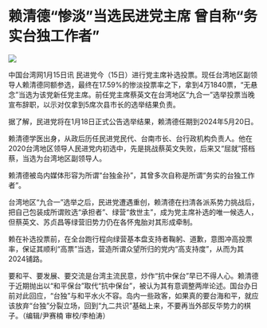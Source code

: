 # 赖清德“惨淡”当选民进党主席 曾自称“务实台独工作者”

![](https://inews.gtimg.com/news_bt/OSjTXo7-tTatBiVrlMamGY_BUHmB4rJuiWbMynR8IFTD4AA/1000)

中国台湾网1月15日讯
民进党今（15日）进行党主席补选投票。现任台湾地区副领导人赖清德同额参选，最终在17.59%的惨淡投票率之下，拿到4万1840票，“无悬念”当选为该党新任党主席。前任党主席蔡英文在台湾地区“九合一”选举投票当晚宣布辞职，以示对仅拿到5席次县市长的选举结果负责。

据了解，民进党将在1月18日正式公告选举结果，赖清德任期到2024年5月20日。

赖清德学医出身，从政后历任民进党民代、台南市长、台行政机构负责人。他在2020台湾地区领导人民进党内初选中，先是挑战蔡英文失败，后来又“屈就”搭档蔡，当选为台湾地区副领导人。

赖清德被岛内媒体形容为所谓“台独金孙”，其曾多次自称是所谓“务实的台独工作者”。

台湾地区“九合一”选举之后，民进党遭遇重创，赖清德在扫清各派系势力挑战后，把自己包装成所谓败选“承担者”、绿营“救世主”，成为党主席补选的唯一候选人，但蔡英文、苏贞昌等绿营旧势力仍在各怀鬼胎对其形成牵制。

赖在补选投票前，在全台跑行程向绿营基本盘支持者鞠躬、道歉，意图冲高投票率，保证其顺利“高票”当选，营造所谓众望所归的党内“高支持度”，从而为其2024铺路。

要和平、要发展、要交流是台湾主流民意，炒作“抗中保台”早已不得人心。赖清德于近期抛出以“和平保台”取代“抗中保台”，被认为其有意调整两岸论述。国台办日前对此回应，“台独”与和平水火不容。岛内一些政客，如果真的要台海和平，就应该放弃“台独”分裂立场，回到“九二共识”基础上来，不要再当外部反华势力的棋子。（编辑/尹赛楠
审校/李柏涛）

